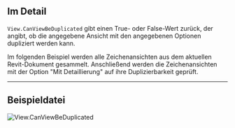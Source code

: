 ## Im Detail
`View.CanViewBeDuplicated` gibt einen True- oder False-Wert zurück, der angibt, ob die angegebene Ansicht mit den angegebenen Optionen dupliziert werden kann.

Im folgenden Beispiel werden alle Zeichenansichten aus dem aktuellen Revit-Dokument gesammelt. Anschließend werden die Zeichenansichten mit der Option "Mit Detaillierung" auf ihre Duplizierbarkeit geprüft.
___
## Beispieldatei

![View.CanViewBeDuplicated](./Revit.Elements.Views.View.CanViewBeDuplicated_img.jpg)
